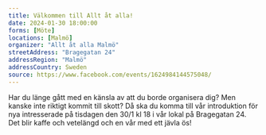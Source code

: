 ```yaml
---
title: Välkommen till Allt åt alla!
date: 2024-01-30 18:00:00
forms: [Möte]
locations: [Malmö]
organizer: "Allt åt alla Malmö"
streetAddress: "Bragegatan 24"
addressRegion: "Malmö"
addressCountry: Sweden
source: https://www.facebook.com/events/1624984144575048/
---
```

Har du länge gått med en känsla av att du borde organisera dig? Men kanske inte riktigt kommit till skott? Då ska du komma till vår introduktion för nya intresserade på tisdagen den 30/1 kl 18 i vår lokal på Bragegatan 24. Det blir kaffe och vetelängd och en vår med ett jävla ös!
